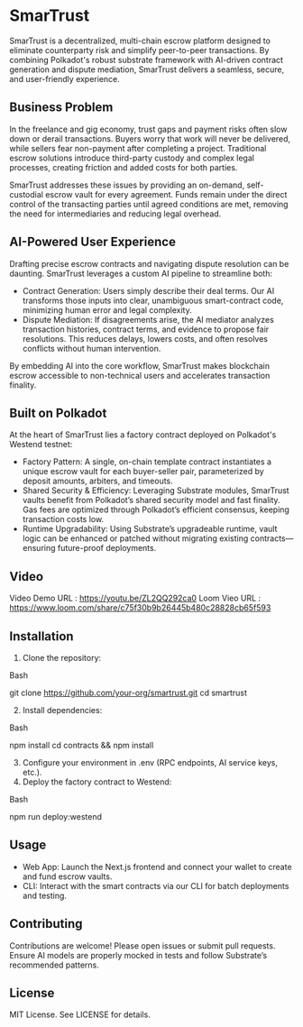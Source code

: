 # SmarTrust

SmarTrust is a decentralized, multi-chain escrow platform designed to eliminate counterparty risk and simplify peer-to-peer transactions. By combining Polkadot's robust substrate framework with AI-driven contract generation and dispute mediation, SmarTrust delivers a seamless, secure, and user-friendly experience.

## Business Problem

In the freelance and gig economy, trust gaps and payment risks often slow down or derail transactions. Buyers worry that work will never be delivered, while sellers fear non-payment after completing a project. Traditional escrow solutions introduce third-party custody and complex legal processes, creating friction and added costs for both parties.

SmarTrust addresses these issues by providing an on-demand, self-custodial escrow vault for every agreement. Funds remain under the direct control of the transacting parties until agreed conditions are met, removing the need for intermediaries and reducing legal overhead.

## AI-Powered User Experience

Drafting precise escrow contracts and navigating dispute resolution can be daunting. SmarTrust leverages a custom AI pipeline to streamline both:

* Contract Generation: Users simply describe their deal terms. Our AI transforms those inputs into clear, unambiguous smart-contract code, minimizing human error and legal complexity.
* Dispute Mediation: If disagreements arise, the AI mediator analyzes transaction histories, contract terms, and evidence to propose fair resolutions. This reduces delays, lowers costs, and often resolves conflicts without human intervention.

By embedding AI into the core workflow, SmarTrust makes blockchain escrow accessible to non-technical users and accelerates transaction finality.

## Built on Polkadot

At the heart of SmarTrust lies a factory contract deployed on Polkadot's Westend testnet:

* Factory Pattern: A single, on-chain template contract instantiates a unique escrow vault for each buyer-seller pair, parameterized by deposit amounts, arbiters, and timeouts.
* Shared Security & Efficiency: Leveraging Substrate modules, SmarTrust vaults benefit from Polkadot’s shared security model and fast finality. Gas fees are optimized through Polkadot’s efficient consensus, keeping transaction costs low.
* Runtime Upgradability: Using Substrate’s upgradeable runtime, vault logic can be enhanced or patched without migrating existing contracts—ensuring future-proof deployments.
## Video

Video Demo URL : https://youtu.be/ZL2QQ292ca0
Loom Vieo URL : https://www.loom.com/share/c75f30b9b26445b480c28828cb65f593

## Installation

1. Clone the repository:

Bash

   git clone https://github.com/your-org/smartrust.git
   cd smartrust

2. Install dependencies:

Bash

   npm install
   cd contracts && npm install

3. Configure your environment in .env (RPC endpoints, AI service keys, etc.).
4. Deploy the factory contract to Westend:

Bash

   npm run deploy:westend

## Usage

* Web App: Launch the Next.js frontend and connect your wallet to create and fund escrow vaults.
* CLI: Interact with the smart contracts via our CLI for batch deployments and testing.

## Contributing

Contributions are welcome! Please open issues or submit pull requests. Ensure AI models are properly mocked in tests and follow Substrate’s recommended patterns.

## License

MIT License. See LICENSE for details.
